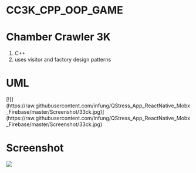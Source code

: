# CC3K_CPP_OOP_GAME

<h1>Chamber Crawler 3K</h1>
<ol>
  <li>C++</li>
  <li>uses visitor and factory design patterns</li>
  </ol>
  
<h1>UML</h1>
[![](https://raw.githubusercontent.com/infung/QStress_App_ReactNative_Mobx_Firebase/master/Screenshot/33ck.jpg)](https://raw.githubusercontent.com/infung/QStress_App_ReactNative_Mobx_Firebase/master/Screenshot/33ck.jpg) 

<h1>Screenshot</h1>

[![](http://yvonnefeng.com/wp-content/uploads/2018/02/cc3k-1024x582.png)](http://yvonnefeng.com/wp-content/uploads/2018/02/cc3k-1024x582.png)
